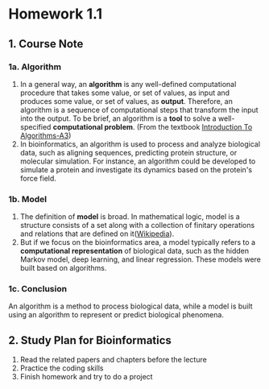 # Homework 1.1
## 1. Course Note
### 1a. Algorithm
1. In a general way, an **algorithm** is any well-defined computational procedure that takes some value, or set of values, as input and produces some value, or set of values, as **output**. Therefore, an algorithm is a sequence of computational steps that transform the input into the output. To be brief, an algorithm is a **tool** to solve a well-specified **computational problem**. (From the textbook [Introduction To Algorithms-A3](https://cloud.tsinghua.edu.cn/d/ad22768345664924b202/files/?p=%2FBooks%20and%20Education%20Papers%2FTextbook%20PDFs%2FIntroduction_To_Algorithms-A3.pdf))
2. In bioinformatics, an algorithm is used to process and analyze biological data, such as aligning sequences, predicting protein structure, or molecular simulation. For instance, an algorithm could be developed to simulate a protein and investigate its dynamics based on the protein's force field.

### 1b. Model
1. The definition of **model** is broad. In mathematical logic, model is a structure consists of a set along with a collection of finitary operations and relations that are defined on it([Wikipedia](https://en.wikipedia.org/wiki/Structure_(mathematical_logic))). 
2. But if we focus on the bioinformatics area, a model typically refers to a **computational representation** of biological data, such as the hidden Markov model, deep learning, and linear regression. These models were built based on algorithms.
### 1c. Conclusion
An algorithm is a method to process biological data, while a model is built using an algorithm to represent or predict biological phenomena.
## 2. Study Plan for Bioinformatics
1. Read the related papers and chapters before the lecture
2. Practice the coding skills
3. Finish homework and try to do a project
